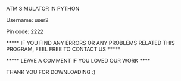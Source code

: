 ATM SIMULATOR IN PYTHON

Username: user2

Pin code: 2222



***** IF YOU FIND ANY ERRORS OR ANY PROBLEMS RELATED THIS PROGRAM, FEEL FREE TO CONTACT US *****  


***** LEAVE A COMMENT IF YOU LOVED OUR WORK ****



THANK YOU FOR DOWNLOADING :) 
